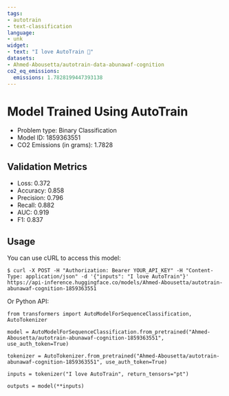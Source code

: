 ```yaml
---
tags:
- autotrain
- text-classification
language:
- unk
widget:
- text: "I love AutoTrain 🤗"
datasets:
- Ahmed-Abousetta/autotrain-data-abunawaf-cognition
co2_eq_emissions:
  emissions: 1.7828199447393138
---
```


# Model Trained Using AutoTrain

- Problem type: Binary Classification
- Model ID: 1859363551
- CO2 Emissions (in grams): 1.7828

## Validation Metrics

- Loss: 0.372
- Accuracy: 0.858
- Precision: 0.796
- Recall: 0.882
- AUC: 0.919
- F1: 0.837

## Usage

You can use cURL to access this model:

```
$ curl -X POST -H "Authorization: Bearer YOUR_API_KEY" -H "Content-Type: application/json" -d '{"inputs": "I love AutoTrain"}' https://api-inference.huggingface.co/models/Ahmed-Abousetta/autotrain-abunawaf-cognition-1859363551
```

Or Python API:

```
from transformers import AutoModelForSequenceClassification, AutoTokenizer

model = AutoModelForSequenceClassification.from_pretrained("Ahmed-Abousetta/autotrain-abunawaf-cognition-1859363551", use_auth_token=True)

tokenizer = AutoTokenizer.from_pretrained("Ahmed-Abousetta/autotrain-abunawaf-cognition-1859363551", use_auth_token=True)

inputs = tokenizer("I love AutoTrain", return_tensors="pt")

outputs = model(**inputs)
```